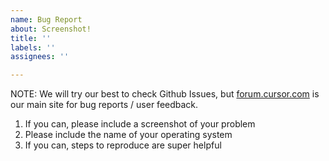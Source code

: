 ```yaml
---
name: Bug Report
about: Screenshot!
title: ''
labels: ''
assignees: ''

---
```


NOTE: We will try our best to check Github Issues, but [forum.cursor.com](https://forum.cursor.com/) is our main site for bug reports / user feedback.

1) If you can, please include a screenshot of your problem
2) Please include the name of your operating system
3) If you can, steps to reproduce are super helpful
